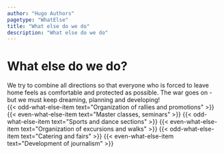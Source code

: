 ```yaml
---
author: "Hugo Authors"
pagetype: "WhatElse"
title: "What else do we do"
description: "What else do we do"
---
```


<h1 class="p-6 pl-40 text-3xl font-bold uppercase text-red-600">What else do we do?</h1>

<div class="inline-block p-6 pt-0 pl-40 w-1/2 text-base">
We try to combine all directions so that everyone who is forced to leave home feels as comfortable and protected as possible. 
The war goes on - but we must keep dreaming, planning and developing!
</div>
  <table class="border mx-auto border-gray-300 collapse text-2xl m-2 text-red-600 w-full lg:w-5/6 self-center">
    <tr>
      {{< odd-what-else-item text="Organization of rallies and promotions" >}}
      {{< even-what-else-item text="Master classes, seminars" >}}
      {{< odd-what-else-item text="Sports and dance sections" >}} 
    </tr>
    <tr>
      {{< even-what-else-item text="Organization of excursions and walks" >}}
      {{< odd-what-else-item text="Catering and fairs" >}}
      {{< even-what-else-item text="Development of journalism" >}} 
    </tr>
  </table>
</div>
